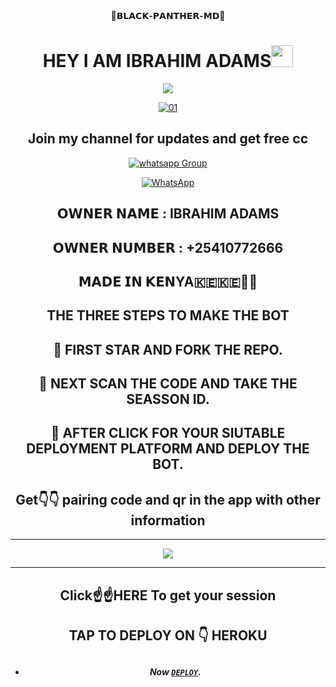 <div align="center">
 🐯<b>𝗕𝗟𝗔𝗖𝗞-𝗣𝗔𝗡𝗧𝗛𝗘𝗥-𝗠𝗗</b>🐯</b>
  
  
  <div align="center">
	  
</p>
</a>
<h1 align="center"><b>HEY I AM  IBRAHIM ADAMS</b><img src="https://media.giphy.com/media/hvRJCLFzcasrR4ia7z/giphy.gif" width="35"></h1>


<p align="center">
  <a href="https://github.com/DenverCoder1/readme-typing-svg"><img src="https://readme-typing-svg.herokuapp.com?font=Time+New+Roman&color=cyan&size=25&center=true&vCenter=true&width=600&height=100&lines=Assalamu+O+Alaikum+Warahmatullah..&hearts;++;Self-taught+Back-End+Developer,;Always+creating+best+bots,;My+Hobby+Is+to+deploy+WhatsApp+bots,;Active+Hacker/Ready+to+hacker+any+thing,;Love+to+learn+new+stuffs..<3"></a>
</p>
                       
  <a href="https://ibb.co/N6NMDtn"><img src="https://telegra.ph/file/933e3af7492a3ad2746b9.jpg" alt="01" border="0" /></a>     
## Join my channel for updates and get free cc
<a href="https://whatsapp.com/channel/0029VaZuGSxEawdxZK9CzM0Y" target="_blank">
    <img alt="whatsapp Group" src="https://img.shields.io/badge/ Whatsapp Support Channel -25D366?style=for-the-badge&logo=whatsapp&logoColor=white" />
  </a>
</p>

<a href="https://whatsapp.com/channel/0029VaZuGSxEawdxZK9CzM0Y"><img alt="WhatsApp" src="https://img.shields.io/badge/-Whatsapp%20Channel-yellow?style=for-the-badge&logo=whatsapp&logoColor=black"/></a>

  ## 𝗢𝗪𝗡𝗘𝗥 𝗡𝗔𝗠𝗘 : IBRAHIM ADAMS
                       
 ## 𝗢𝗪𝗡𝗘𝗥 𝗡𝗨𝗠𝗕𝗘𝗥 : +25410772666
                       
  ## 𝗠𝗔𝗗𝗘 𝗜𝗡 𝗞𝗘𝗡YA🇰🇪🇰🇪🧐🧐
  
## THE THREE STEPS TO MAKE THE BOT
	
## 📌 FIRST STAR AND FORK THE REPO.

## 📌 NEXT SCAN THE CODE AND TAKE THE SEASSON ID.

## 📌 AFTER CLICK FOR YOUR SIUTABLE DEPLOYMENT PLATFORM AND DEPLOY THE BOT.  



## Get👇👇 pairing code and qr in the app with other information
 <hr>
   <a href="https://ibrahim-tech-code1-scanner-a3182bc283cc.herokuapp.com/">
  <img src="https://img.shields.io/badge/𝙏𝘼𝙋_𝙃𝙀𝙍𝙀_𝙏𝙊_𝙎𝘾𝘼𝙉_𝙎𝙀𝙎𝙎𝙄𝙊𝙉_-0a0a0a?style=for-the-badge&logo=𝗦𝗖𝗔𝗡 𝗔𝗣𝗣&logoColor=red">
</a>
 <hr>
 
 ## Click☝️☝️HERE To get your session
</h2>

 ## TAP TO DEPLOY ON 👇 HEROKU
## 
- ***Now [`DEPLOY`](https://dashboard.heroku.com/new?template=https://github.com/ibrahimaitech/BLACK-PANTHER-MD).***



